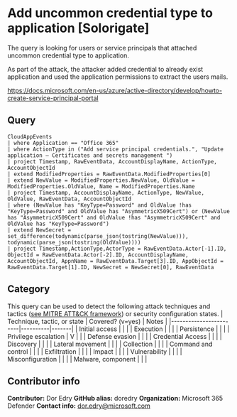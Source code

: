 # Add uncommon credential type to application [Solorigate] 
The query is looking for users or service principals that attached uncommon credential type to application. 

As part of the attack, the attacker added credential to already exist application and used the application permissions to extract the users mails.

 https://docs.microsoft.com/en-us/azure/active-directory/develop/howto-create-service-principal-portal

## Query
```
CloudAppEvents
| where Application == "Office 365"
| where ActionType in ("Add service principal credentials.", "Update application – Certificates and secrets management ")
| project Timestamp, RawEventData, AccountDisplayName, ActionType, AccountObjectId
| extend ModifiedProperties = RawEventData.ModifiedProperties[0]
| extend NewValue = ModifiedProperties.NewValue, OldValue = ModifiedProperties.OldValue, Name = ModifiedProperties.Name
| project Timestamp, AccountDisplayName, ActionType, NewValue, OldValue, RawEventData, AccountObjectId
| where (NewValue has "KeyType=Password" and OldValue !has "KeyType=Password" and OldValue has "AsymmetricX509Cert") or (NewValue has "AsymmetricX509Cert" and OldValue !has "AsymmetricX509Cert" and OldValue has "KeyType=Password")
| extend NewSecret = set_difference(todynamic(parse_json(tostring(NewValue))), todynamic(parse_json(tostring(OldValue))))
| project Timestamp,ActionType,ActorType = RawEventData.Actor[-1].ID, ObjectId = RawEventData.Actor[-2].ID, AccountDisplayName, AccountObjectId, AppnName = RawEventData.Target[3].ID, AppObjectId = RawEventData.Target[1].ID, NewSecret = NewSecret[0], RawEventData
```
## Category
This query can be used to detect the following attack techniques and tactics ([see MITRE ATT&CK framework](https://attack.mitre.org/)) or security configuration states.
| Technique, tactic, or state | Covered? (v=yes) | Notes |
|------------------------|----------|-------|
| Initial access |  |  |
| Execution |  |  |
| Persistence |  |  | 
| Privilege escalation | V |  |
| Defense evasion |  |  | 
| Credential Access |  |  | 
| Discovery |  |  | 
| Lateral movement |  |  | 
| Collection |  |  | 
| Command and control |  |  | 
| Exfiltration |  |  | 
| Impact |  |  |
| Vulnerability |  |  |
| Misconfiguration |  |  |
| Malware, component |  |  |

## Contributor info
**Contributor:** Dor Edry
**GitHub alias:** doredry
**Organization:** Microsoft 365 Defender
**Contact info:** dor.edry@microsoft.com
